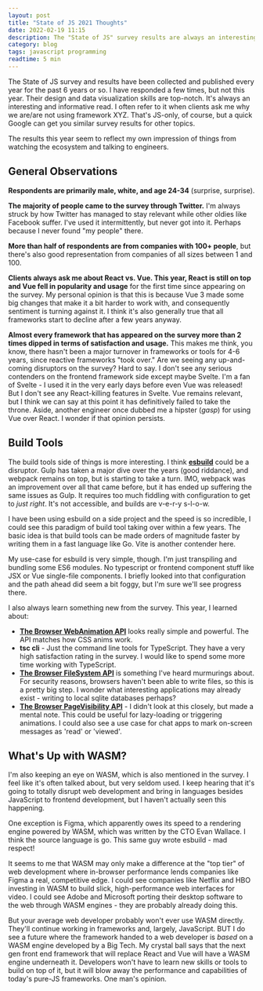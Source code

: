 ```yaml
---
layout: post
title: "State of JS 2021 Thoughts"
date: 2022-02-19 11:15
description: The "State of JS" survey results are always an interesting and informative read - my observations and TILs.
category: blog
tags: javascript programming
readtime: 5 min
---
```


The State of JS survey and results have been collected and published every year for the past 6 years or so. I have responded a few times, but not this year. Their design and data visualization skills are top-notch. It's always an interesting and informative read. I often refer to it when clients ask me why we are/are not using framework XYZ. That's JS-only, of course, but a quick Google can get you similar survey results for other topics.

The results this year seem to reflect my own impression of things from watching the ecosystem and talking to engineers.

## General Observations

**Respondents are primarily male, white, and age 24-34** (surprise, surprise).

**The majority of people came to the survey through Twitter.** I'm always struck by how Twitter has managed to stay relevant while other oldies like Facebook suffer. I've used it intermittently, but never got into it. Perhaps because I never found "my people" there.

**More than half of respondents are from companies with 100+ people**, but there's also good representation from companies of all sizes between 1 and 100.

**Clients always ask me about React vs. Vue. This year, React is still on top and Vue fell in popularity and usage** for the first time since appearing on the survey. My personal opinion is that this is because Vue 3 made some big changes that make it a bit harder to work with, and consequently sentiment is turning against it. I think it's also generally true that all frameworks start to decline after a few years anyway.

**Almost every framework that has appeared on the survey more than 2 times dipped in terms of satisfaction and usage.** This makes me think, you know, there hasn't been a major turnover in frameworks or tools for 4-6 years, since reactive frameworks "took over." Are we seeing any up-and-coming disruptors on the survey? Hard to say. I don't see any serious contenders on the frontend framework side except maybe Svelte. I'm a fan of Svelte - I used it in the very early days before even Vue was released! But I don't see any React-killing features in Svelte. Vue remains relevant, but I think we can say at this point it has definitively failed to take the throne. Aside, another engineer once dubbed me a hipster (_gasp_) for using Vue over React. I wonder if that opinion persists.

## Build Tools

The build tools side of things is more interesting. I think **[esbuild]()** could be a disruptor. Gulp has taken a major dive over the years (good riddance), and webpack remains on top, but is starting to take a turn. IMO, webpack was an improvement over all that came before, but it has ended up suffering the same issues as Gulp. It requires too much fiddling with configuration to get to _just right_. It's not accessible, and builds are v-e-r-y   s-l-o-w.

I have been using esbuild on a side project and the speed is so incredible, I could see this paradigm of build tool taking over within a few years. The basic idea is that build tools can be made orders of magnitude faster by writing them in a fast language like Go. Vite is another contender here.

My use-case for esbuild is very simple, though. I'm just transpiling and bundling some ES6 modules. No typescript or frontend component stuff like JSX or Vue single-file components. I briefly looked into that configuration and the path ahead did seem a bit foggy, but I'm sure we'll see progress there.

I also always learn something new from the survey. This year, I learned about:

- **[The Browser WebAnimation API](https://developer.mozilla.org/en-US/docs/Web/API/Web_Animations_API/Using_the_Web_Animations_API)** looks really simple and powerful. The API matches how CSS anims work.
- **tsc cli** - Just the command line tools for TypeScript. They have a very high satisfaction rating in the survey. I would like to spend some more time working with TypeScript.
- **[The Browser FileSystem API](https://developer.mozilla.org/en-US/docs/Web/API/FileSystem)** is something I've heard murmurings about. For security reasons, browsers haven't been able to write files, so this is a pretty big step. I wonder what interesting applications may already exist - writing to local sqlite databases perhaps?
- **[The Browser PageVisibility API](https://developer.mozilla.org/en-US/docs/Web/API/Page_Visibility_API)** - I didn't look at this closely, but made a mental note. This could be useful for lazy-loading or triggering animations. I could also see a use case for chat apps to mark on-screen messages as 'read' or 'viewed'.

## What's Up with WASM?

I'm also keeping an eye on WASM, which is also mentioned in the survey. I feel like it's often talked about, but very seldom used. I keep hearing that it's going to totally disrupt web development and bring in languages besides JavaScript to frontend development, but I haven't actually seen this happening.

One exception is Figma, which apparently owes its speed to a rendering engine powered by WASM, which was written by the CTO Evan Wallace. I think the source language is go. This same guy wrote esbuild - mad respect!

It seems to me that WASM may only make a difference at the "top tier" of web development where in-browser performance lends companies like Figma a real, competitive edge. I could see companies like Netflix and HBO investing in WASM to build slick, high-performance web interfaces for video. I could see Adobe and Microsoft porting their desktop software to the web through WASM engines - they are probably already doing this.

But your average web developer probably won't ever use WASM directly. They'll continue working in frameworks and, largely, JavaScript. BUT I do see a future where the framework handed to a web developer is _based_ on a WASM engine developed by a Big Tech. My crystal ball says that the next gen front end framework that will replace React and Vue will have a WASM engine underneath it. Developers won't have to learn new skills or tools to build on top of it, but it will blow away the performance and capabilities of today's pure-JS frameworks. One man's opinion.
